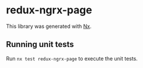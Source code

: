 # redux-ngrx-page

This library was generated with [Nx](https://nx.dev).

## Running unit tests

Run `nx test redux-ngrx-page` to execute the unit tests.
